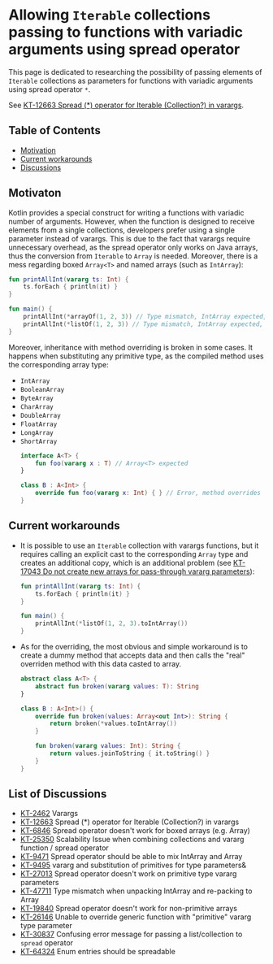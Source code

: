 # Allowing `Iterable` collections passing to functions with variadic arguments using spread operator
This page is dedicated to researching the possibility of passing elements of `Iterable` collections as parameters for functions with variadic arguments using spread operator `*`.

See [KT-12663 Spread (*) operator for Iterable (Collection?) in varargs](https://youtrack.jetbrains.com/issue/KT-12663).

## Table of Contents
* [Motivation](#motivaton)
* [Current workarounds](#current-workarounds)
* [Discussions](#list-of-discussions)

## Motivaton
Kotlin provides a special construct for writing a functions with variadic number of arguments.
However, when the function is designed to receive elements from a single collections, developers prefer using a single parameter instead of varargs. 
This is due to the fact that varargs require unnecessary overhead, as the spread operator only works on Java arrays, thus the conversion from `Iterable` to `Array` is needed. 
Moreover, there is a mess regarding boxed `Array<T>` and named arrays (such as `IntArray`):
  ```Kotlin
  fun printAllInt(vararg ts: Int) {
      ts.forEach { println(it) }
  }
  
  fun main() {
      printAllInt(*arrayOf(1, 2, 3)) // Type mismatch, IntArray expected, Array<int> found
      printAllInt(*listOf(1, 2, 3)) // Type mismatch, IntArray expected, List<int> found
  }    
  ```

Moreover, inheritance with method overriding is broken in some cases.
It happens when substituting any primitive type, as the compiled method uses the corresponding array type:
* `IntArray`
* `BooleanArray`
* `ByteArray`
* `CharArray`
* `DoubleArray`
* `FloatArray`
* `LongArray`
* `ShortArray`
  ```Kotlin
  interface A<T> {
      fun foo(vararg x : T) // Array<T> expected
  }
  
  class B : A<Int> {
      override fun foo(vararg x: Int) { } // Error, method overrides nothing, IntArray expected
  }
  ```
  
## Current workarounds
* It is possible to use an `Iterable` collection with varargs functions, but it requires calling an explicit cast to the corresponding `Array` type and creates an additional copy, which is an additional problem (see [KT-17043 Do not create new arrays for pass-through vararg parameters](https://youtrack.jetbrains.com/issue/KT-17043)):
  ```Kotlin
  fun printAllInt(vararg ts: Int) {
      ts.forEach { println(it) }
  }
  
  fun main() {
      printAllInt(*listOf(1, 2, 3).toIntArray()) 
  } 
  ```

* As for the overriding, the most obvious and simple workaround is to create a dummy method that accepts data and then calls the "real" overriden method with this data casted to array.
  ```Kotlin
  abstract class A<T> {
      abstract fun broken(vararg values: T): String
  }
  
  class B : A<Int>() {
      override fun broken(values: Array<out Int>): String {
          return broken(*values.toIntArray())
      }
  
      fun broken(vararg values: Int): String {
          return values.joinToString { it.toString() }
      }
  }
  ```
  
## List of Discussions
- [KT-2462](https://youtrack.jetbrains.com/issue/KT-2462) Varargs
- [KT-12663](https://youtrack.jetbrains.com/issue/KT-12663) Spread (*) operator for Iterable (Collection?) in varargs
- [KT-6846](https://youtrack.jetbrains.com/issue/KT-6846) Spread operator doesn't work for boxed arrays (e.g. Array)
- [KT-25350](https://youtrack.jetbrains.com/issue/KT-25350) Scalability Issue when combining collections and vararg function / spread operator
- [KT-9471](https://youtrack.jetbrains.com/issue/KT-9471) Spread operator should be able to mix IntArray and Array
- [KT-9495](https://youtrack.jetbrains.com/issue/KT-9495) vararg and substitution of primitives for type parameters&
- [KT-27013](https://youtrack.jetbrains.com/issue/KT-27013) Spread operator doesn't work on primitive type vararg parameters
- [KT-47711](https://youtrack.jetbrains.com/issue/KT-47711) Type mismatch when unpacking IntArray and re-packing to Array
- [KT-19840](https://youtrack.jetbrains.com/issue/KT-19840) Spread operator doesn't work for non-primitive arrays
- [KT-26146](https://youtrack.jetbrains.com/issue/KT-26146) Unable to override generic function with "primitive" vararg type parameter
- [KT-30837](https://youtrack.jetbrains.com/issue/KT-30837) Confusing error message for passing a list/collection to `spread` operator
- [KT-64324](https://youtrack.jetbrains.com/issue/KT-64324) Enum entries should be spreadable
